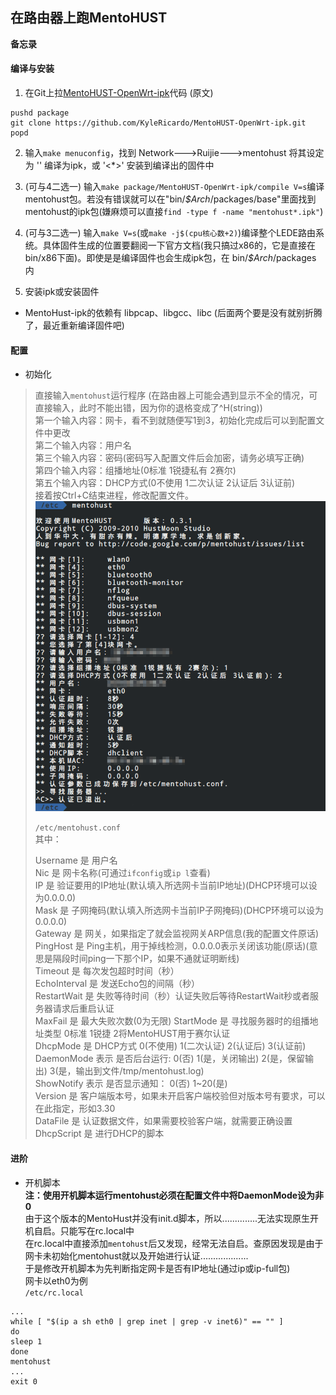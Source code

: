 ## 在路由器上跑MentoHUST
**备忘录**  
#### 编译与安装
1. 在Git上拉[MentoHUST-OpenWrt-ipk](https://github.com/KyleRicardo/MentoHUST-OpenWrt-ipk)代码 (原文)  
```
pushd package
git clone https://github.com/KyleRicardo/MentoHUST-OpenWrt-ipk.git
popd
```
2. 输入`make menuconfig`，找到 Network--->Ruijie--->mentohust 将其设定为 '<m>' 编译为ipk，或 '<\*>' 安装到编译出的固件中

3. (可与4二选一) 输入`make package/MentoHUST-OpenWrt-ipk/compile V=s`编译mentohust包。若没有错误就可以在"bin/_$Arch_/packages/base"里面找到mentohust的ipk包(嫌麻烦可以直接`find -type f -name "mentohust*.ipk"`)

4. (可与3二选一) 输入`make V=s`(或`make -j$(cpu核心数+2)`)编译整个LEDE路由系统。具体固件生成的位置要翻阅一下官方文档(我只搞过x86的，它是直接在bin/x86下面)。即使是是编译固件也会生成ipk包，在 bin/_$Arch_/packages 内

5. 安装ipk或安装固件


+ MentoHust-ipk的依赖有 libpcap、libgcc、libc (后面两个要是没有就别折腾了，最近重新编译固件吧)

#### 配置
+ 初始化
>直接输入`mentohust`运行程序 (在路由器上可能会遇到显示不全的情况，可直接输入，此时不能出错，因为你的退格变成了^H(string))  
第一个输入内容：网卡，看不到就随便写1到3，初始化完成后可以到配置文件中更改  
第二个输入内容：用户名  
第三个输入内容：密码(密码写入配置文件后会加密，请务必填写正确)  
第四个输入内容：组播地址(0标准 1锐捷私有 2赛尔)  
第五个输入内容：DHCP方式(0不使用 1二次认证 2认证后 3认证前)  
接着按Ctrl+C结束进程，修改配置文件。  
>  ![MentoHust-loading](https://raw.githubusercontent.com/BoringCat/MyLog/master/Picture/LEDE/Common_options/MentoHust-loading.png)
>  
>`/etc/mentohust.conf`  
>其中：  
>  
>Username 是 用户名  
Nic 是 网卡名称(可通过`ifconfig`或`ip l`查看)  
IP 是 验证要用的IP地址(默认填入所选网卡当前IP地址)(DHCP环境可以设为0.0.0.0)  
Mask 是 子网掩码(默认填入所选网卡当前IP子网掩码)(DHCP环境可以设为0.0.0.0)  
Gateway 是 网关，如果指定了就会监视网关ARP信息(我的配置文件原话)  
PingHost 是 Ping主机，用于掉线检测，0.0.0.0表示关闭该功能(原话)(意思是隔段时间ping一下那个IP，如果不通就证明断线)  
Timeout 是 每次发包超时时间（秒）  
EchoInterval 是 发送Echo包的间隔（秒）  
RestartWait 是 失败等待时间（秒）认证失败后等待RestartWait秒或者服务器请求后重启认证  
MaxFail 是 最大失败次数(0为无限)
StartMode 是 寻找服务器时的组播地址类型 0标准 1锐捷 2将MentoHUST用于赛尔认证  
DhcpMode 是 DHCP方式 0(不使用) 1(二次认证) 2(认证后) 3(认证前)  
DaemonMode 表示 是否后台运行: 0(否) 1(是，关闭输出) 2(是，保留输出) 3(是，输出到文件/tmp/mentohust.log)  
ShowNotify 表示 是否显示通知： 0(否) 1~20(是)  
Version 是 客户端版本号，如果未开启客户端校验但对版本号有要求，可以在此指定，形如3.30  
DataFile 是 认证数据文件，如果需要校验客户端，就需要正确设置  
DhcpScript 是 进行DHCP的脚本  

#### 进阶
+ 开机脚本  
**注：使用开机脚本运行mentohust必须在配置文件中将DaemonMode设为非0**  
由于这个版本的MentoHust并没有init.d脚本，所以..............无法实现原生开机自启。只能写在rc.local中  
在rc.local中直接添加`mentohust`后又发现，经常无法自启。查原因发现是由于网卡未初始化mentohust就以及开始进行认证...................  
于是修改开机脚本为先判断指定网卡是否有IP地址(通过ip或ip-full包)  
网卡以eth0为例  
`/etc/rc.local`  
```
...
while [ "$(ip a sh eth0 | grep inet | grep -v inet6)" == "" ]
do
sleep 1
done
mentohust
...
exit 0
```
